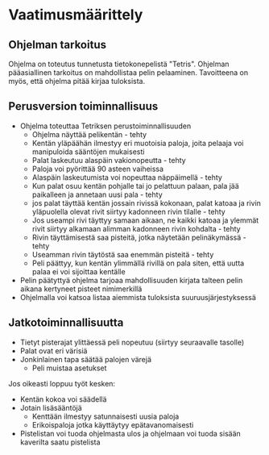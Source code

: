 # Vaatimusmäärittely

## Ohjelman tarkoitus

Ohjelma on toteutus tunnetusta tietokonepelistä "Tetris". Ohjelman pääasiallinen tarkoitus on mahdollistaa pelin pelaaminen. Tavoitteena on myös, että
ohjelma pitää kirjaa tuloksista.

## Perusversion toiminnallisuus

 - Ohjelma toteuttaa Tetriksen perustoiminnallisuuden
   - Ohjelma näyttää pelikentän \- tehty
   - Kentän yläpäähän ilmestyy eri muotoisia paloja, joita pelaaja voi manipuloida sääntöjen mukaisesti
   - Palat laskeutuu alaspäin vakionopeutta \- tehty
   - Paloja voi pyörittää 90 asteen vaiheissa
   - Alaspäin laskeutumista voi nopeuttaa näppäimellä \- tehty
   - Kun palat osuu kentän pohjalle tai jo pelattuun palaan, pala jää paikalleen ja annetaan uusi pala \- tehty
   - jos palat täyttää kentän jossain rivissä kokonaan, palat katoaa ja rivin yläpuolella olevat rivit siirtyy kadonneen rivin tilalle \- tehty
   - Jos useampi rivi täyttyy samaan aikaan, ne kaikki katoaa ja ylemmät rivit siirtyy alkamaan alimman kadonneen rivin kohdalta \- tehty
   - Rivin täyttämisestä saa pisteitä, jotka näytetään pelinäkymässä \- tehty
   - Useamman rivin täytöstä saa enemmän pisteitä \- tehty
   - Peli päättyy, kun kentän ylimmällä rivillä on pala siten, että uutta palaa ei voi sijoittaa kentälle
 - Pelin päätyttyä ohjelma tarjoaa mahdollisuuden kirjata talteen pelin aikana kertyneet pisteet nimimerkillä
 - Ohjelmalla voi katsoa listaa aiemmista tuloksista suuruusjärjestyksessä

## Jatkotoiminnallisuutta

 - Tietyt pisterajat ylittäessä peli nopeutuu (siirtyy seuraavalle tasolle)
 - Palat ovat eri värisiä
 - Jonkinlainen tapa säätää palojen värejä
   - Peli muistaa asetukset

Jos oikeasti loppuu työt kesken:
 - Kentän kokoa voi säädellä
 - Jotain lisäsääntöjä
   - Kenttään ilmestyy satunnaisesti uusia paloja
   - Erikoispaloja jotka käyttäytyy epätavanomaisesti
 - Pistelistan voi tuoda ohjelmasta ulos ja ohjelmaan voi tuoda sisään kaverilta saatu pistelista
